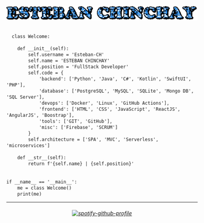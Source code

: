 # <h1 align="center"> <img align="center" src="text (2).gif"> </h1>

```

  class Welcome:

    def __init__(self):
        self.username = 'Esteban-CH'
        self.name = 'ESTEBAN CHINCHAY'
        self.position = 'FullStack Developer'
        self.code = {
            'backend': ['Python', 'Java', 'C#', 'Kotlin', 'SwiftUI', 'PHP'],
            'database': ['PostgreSQL', 'MySQL', 'SQLite', 'Mongo DB', 'SQL Server'],
            'devops': ['Docker', 'Linux', 'GitHub Actions'],
            'frontend': ['HTML', 'CSS', 'JavaScript', 'ReactJS', 'AngularJS', 'Boostrap'],
            'tools': ['GIT', 'GitHub'],
            'misc': ['Firebase', 'SCRUM']
        }
        self.architecture = ['SPA', 'MVC', 'Serverless', 'microservices']

    def __str__(self):
        return f'{self.name} | {self.position}'


if __name__ == '__main__':
    me = class Welcome()
    print(me)

```
<hr>

<!-- 
<details>
<summary>OTRAS COSAS</summary>
</details>
-->

<h6 align="center" alt="Coding" width="400">

   [![spotify-github-profile](https://spotify-github-profile.kittinanx.com/api/view?uid=31t4vp6pak7mgkqx2g7tjhr6b4nm&cover_image=true&theme=default&show_offline=false&background_color=121212&interchange=false)](https://github.com/kittinan/spotify-github-profile) 

</h6>
